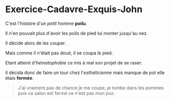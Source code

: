 # Exercice-Cadavre-Exquis-John
C'est l'histoire d'un *petit* homme **poilu**.

Il n'en pouvait plus d'avoir les poils de pied lui monter jusqu'au nez.

Il décide alors de les couper.

Mais comme il n'était pas doué, il se coupa le pied.

Etant atteint d'*hématophobie* ce mis à mal son projet de se raser.

Il décida donc de faire un tour chez l'*esthéticienne* mais manque de pot elle étais **fermée**.

> J'ai vraiment pas de chance je me coupe, je tombe dans les pommes puis ce salon est fermé ce n'est pas mon jour.